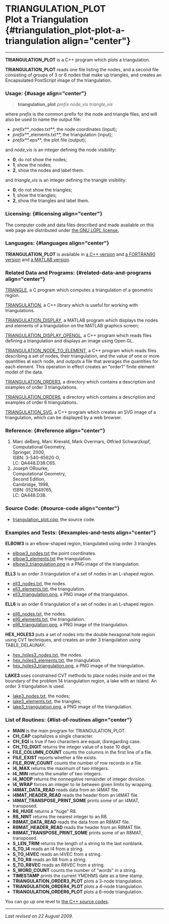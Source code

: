 TRIANGULATION\_PLOT\
Plot a Triangulation {#triangulation_plot-plot-a-triangulation align="center"}
====================

------------------------------------------------------------------------

**TRIANGULATION\_PLOT** is a C++ program which plots a triangulation.

**TRIANGULATION\_PLOT** reads one file listing the nodes, and a second
file consisting of groups of 3 or 6 nodes that make up triangles, and
creates an Encapsulated PostScript image of the triangulation.

### Usage: {#usage align="center"}

> **triangulation\_plot** *prefix* *node\_vis* *triangle\_vis*

where *prefix* is the common prefix for the node and triangle files, and
will also be used to name the output file:

-   *prefix***\_nodes.txt**, the node coordinates (input);
-   *prefix***\_elements.txt**, the triangulation (input);
-   *prefix***.eps**, the plot file (output);

and *node\_vis* is an integer defining the node visibility:

-   **0**, do not show the nodes;
-   **1**, show the nodes;
-   **2**, show the nodes and label them.

and *triangle\_vis* is an integer defining the triangle visibility:

-   **0**, do not show the triangles;
-   **1**, show the triangles;
-   **2**, show the triangles and label them.

### Licensing: {#licensing align="center"}

The computer code and data files described and made available on this
web page are distributed under [the GNU LGPL
license.](../../txt/gnu_lgpl.txt)

### Languages: {#languages align="center"}

**TRIANGULATION\_PLOT** is available in [a C++
version](../../master/triangulation_plot/triangulation_plot.md) and
[a FORTRAN90
version](../../f_src/triangulation_plot/triangulation_plot.md) and [a
MATLAB version](../../m_src/triangulation_plot/triangulation_plot.md).

### Related Data and Programs: {#related-data-and-programs align="center"}

[TRIANGLE](../../c_src/triangle/triangle.md), a C program which
computes a triangulation of a geometric region.

[TRIANGULATION](../../master/triangulation/triangulation.md), a C++
library which is useful for working with triangulations.

[TRIANGULATION\_DISPLAY](../../m_src/triangulation_display/triangulation_display.md),
a MATLAB program which displays the nodes and elements of a
triangulation on the MATLAB graphics screen;

[TRIANGULATION\_DISPLAY\_OPENGL](../../master/triangulation_display_opengl/triangulation_display_opengl.md),
a C++ program which reads files defining a triangulation and displays an
image using Open GL.

[TRIANGULATION\_NODE\_TO\_ELEMENT](../../master/triangulation_node_to_element/triangulation_node_to_element.md),
a C++ program which reads files describing a set of nodes, their
triangulation, and the value of one or more quantities at each node, and
outputs a file that averages the quantities for each element. This
operation in effect creates an "order1" finite element model of the
data.

[TRIANGULATION\_ORDER3](../../data/triangulation_order3/triangulation_order3.md),
a directory which contains a description and examples of order 3
triangulations.

[TRIANGULATION\_ORDER6](../../data/triangulation_order6/triangulation_order6.md),
a directory which contains a description and examples of order 6
triangulations.

[TRIANGULATION\_SVG](../../master/triangulation_svg/triangulation_svg.md),
a C++ program which creates an SVG image of a triangulation, which can
be displayed by a web browser.

### Reference: {#reference align="center"}

1.  Marc deBerg, Marc Krevald, Mark Overmars, Otfried Schwarzkopf,\
    Computational Geometry,\
    Springer, 2000,\
    ISBN: 3-540-65620-0,\
    LC: QA448.D38.C65.
2.  Joseph ORourke,\
    Computational Geometry,\
    Second Edition,\
    Cambridge, 1998,\
    ISBN: 0521649765,\
    LC: QA448.D38.

### Source Code: {#source-code align="center"}

-   [triangulation\_plot.cpp](triangulation_plot.cpp), the source code.

### Examples and Tests: {#examples-and-tests align="center"}

**ELBOW3** is an elbow-shaped region, triangulated using order 3
triangles.

-   [elbow3\_nodes.txt](../../datasets/triangulation_order3/elbow3_nodes.txt)
    the point coordinates.
-   [elbow3\_elements.txt](../../datasets/triangulation_order3/elbow3_elements.txt)
    the triangulation.
-   [elbow3\_triangulation.png](../../datasets/triangulation_order3/elbow3_triangulation.png)
    is a PNG image of the triangulation.

**ELL3** is an order 3 triangulation of a set of nodes in an L-shaped
region.

-   [ell3\_nodes.txt](../../datasets/triangulation_order3/ell3_nodes.txt),
    the nodes.
-   [ell3\_elements.txt](../../datasets/triangulation_order3/ell3_elements.txt),
    the triangulation.
-   [ell3\_triangulation.png](../../datasets/triangulation_order3/ell3_triangulation.png),
    a PNG image of the triangulation.

**ELL6** is an order 6 triangulation of a set of nodes in an L-shaped
region.

-   [ell6\_nodes.txt](../../datasets/triangulation_order6/ell6_nodes.txt),
    the nodes.
-   [ell6\_elements.txt](../../datasets/triangulation_order6/ell6_elements.txt),
    the triangulation.
-   [ell6\_triangulation.png](../../datasets/triangulation_order6/ell6_triangulation.png),
    a PNG image of the triangulation.

**HEX\_HOLES3** puts a set of nodes into the double hexagonal hole
region using CVT techniques, and creates an order 3 triangulation using
TABLE\_DELAUNAY.

-   [hex\_holes3\_nodes.txt](../../datasets/triangulation_order3/hex_holes3_nodes.txt),
    the nodes.
-   [hex\_holes3\_elements.txt](../../datasets/triangulation_order3/hex_holes3_elements.txt),
    the triangulation.
-   [hex\_holes3\_triangulation.png](../../datasets/triangulation_order3/hex_holes3_triangulation.png),
    a PNG image of the triangulation.

**LAKE3** uses constrained CVT methods to place nodes inside and on the
boundary of the problem 14 triangulation region, a lake with an island.
An order 3 triangulation is used.

-   [lake3\_nodes.txt](../../datasets/triangulation_order3/lake3_nodes.txt),
    the nodes;
-   [lake3\_elements.txt](../../datasets/triangulation_order3/lake3_elements.txt),
    the triangles;
-   [lake3\_triangulation.png](../../datasets/triangulation_order3/lake3_triangulation.png),
    a PNG image of the triangulation.

### List of Routines: {#list-of-routines align="center"}

-   **MAIN** is the main program for TRIANGULATION\_PLOT.
-   **CH\_CAP** capitalizes a single character.
-   **CH\_EQI** is true if two characters are equal, disregarding case.
-   **CH\_TO\_DIGIT** returns the integer value of a base 10 digit.
-   **FILE\_COLUMN\_COUNT** counts the columns in the first line of a
    file.
-   **FILE\_EXIST** reports whether a file exists.
-   **FILE\_ROW\_COUNT** counts the number of row records in a file.
-   **I4\_MAX** returns the maximum of two integers.
-   **I4\_MIN** returns the smaller of two integers.
-   **I4\_MODP** returns the nonnegative remainder of integer division.
-   **I4\_WRAP** forces an integer to lie between given limits by
    wrapping.
-   **I4MAT\_DATA\_READ** reads data from an I4MAT file.
-   **I4MAT\_HEADER\_READ** reads the header from an I4MAT file.
-   **I4MAT\_TRANSPOSE\_PRINT\_SOME** prints some of an I4MAT,
    transposed.
-   **R8\_HUGE** returns a "huge" R8.
-   **R8\_NINT** returns the nearest integer to an R8.
-   **R8MAT\_DATA\_READ** reads the data from an R8MAT file.
-   **R8MAT\_HEADER\_READ** reads the header from an R8MAT file.
-   **R8MAT\_TRANSPOSE\_PRINT\_SOME** prints some of an R8MAT,
    transposed.
-   **S\_LEN\_TRIM** returns the length of a string to the last
    nonblank.
-   **S\_TO\_I4** reads an I4 from a string.
-   **S\_TO\_I4VEC** reads an I4VEC from a string.
-   **S\_TO\_R8** reads an R8 from a string.
-   **S\_TO\_R8VEC** reads an R8VEC from a string.
-   **S\_WORD\_COUNT** counts the number of "words" in a string.
-   **TIMESTAMP** prints the current YMDHMS date as a time stamp.
-   **TRIANGULATION\_ORDER3\_PLOT** plots a 3-node triangulation.
-   **TRIANGULATION\_ORDER4\_PLOT** plots a 4-node triangulation.
-   **TRIANGULATION\_ORDER6\_PLOT** plots a 6-node triangulation.

You can go up one level to [the C++ source codes](../cpp_src.md).

------------------------------------------------------------------------

*Last revised on 22 August 2009.*
